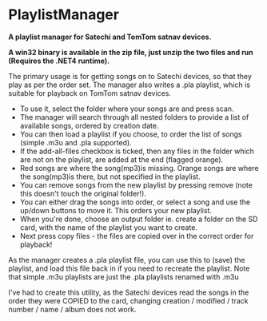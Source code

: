 PlaylistManager
===============

<b>A playlist manager for Satechi and TomTom satnav devices.

A win32 binary is available in the zip file, just unzip the two files and run (Requires the .NET4 runtime).</b>

The primary usage is for getting songs on to Satechi devices,
so that they play as per the order set.
The manager also writes a .pla playlist, which is suitable for playback on TomTom
satnav devices.

<ul>
<li>To use it, select the folder where your songs are and press scan.</li>
<li>The manager will search through all nested folders to provide a list of available
songs, ordered by creation date.</li>
<li>You can then load a playlist if you choose, to order the list of songs (simple .m3u and .pla supported).</li>
<li>If the add-all-files checkbox is ticked, then any files in the folder which are not on the playlist, are added at the end (flagged orange).</li>
<li>Red songs are where the song(mp3)is missing.
Orange songs are where the song(mp3)is there, but not specified in the playlist.</li>
<li>You can remove songs from the new playlist by pressing remove 
(note this doesn't touch the original folder!).</li>
<li>You can either drag the songs into order, or select a song and use the up/down buttons
to move it. This orders your new playlist.</li>
<li>When you're done, choose an output folder ie. create a folder on the SD card,
with the name of the playlist you want to create.</li>
<li>Next press copy files - the files are copied over in the correct order for playback!</li>
</ul>

As the manager creates a .pla playlist file, you can use this to (save) the playlist,
and load this file back in if you need to recreate the playlist.
Note that simple .m3u playlists are just the .pla playlists renamed with .m3u

I've had to create this utility, as the Satechi devices read the songs in the order they were COPIED to the card,
changing creation / modified / track number / name / album does not work.